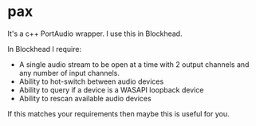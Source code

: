 # pax

It's a c++ PortAudio wrapper. I use this in Blockhead.

In Blockhead I require:
 - A single audio stream to be open at a time with 2 output channels and any number of input channels.
 - Ability to hot-switch between audio devices
 - Ability to query if a device is a WASAPI loopback device
 - Ability to rescan available audio devices

If this matches your requirements then maybe this is useful for you.
